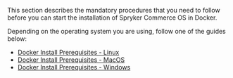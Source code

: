 This section describes the mandatory procedures that you need to follow before you can start the installation of Spryker Commerce OS in Docker.

Depending on the operating system you are using, follow one of the guides below:

* [Docker Install Prerequisites - Linux](https://documentation.spryker.com/docs/en/docker-installation-prerequisites-linux)
* [Docker Install Prerequisites - MacOS](https://documentation.spryker.com/docs/en/docker-installation-prerequisites-macos)
* [Docker Install Prerequisites - Windows](https://documentation.spryker.com/docs/en/docker-installation-prerequisites-windows)